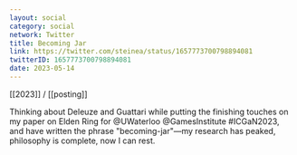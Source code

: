 ```yaml
---
layout: social
category: social
network: Twitter
title: Becoming Jar
link: https://twitter.com/steinea/status/1657773700798894081
twitterID: 1657773700798894081
date: 2023-05-14
---
```


[[2023]] / [[posting]]

Thinking about Deleuze and Guattari while putting the finishing touches on my paper on Elden Ring for @UWaterloo @GamesInstitute #ICGaN2023, and have written the phrase "becoming-jar"—my research has peaked, philosophy is complete, now I can rest.
